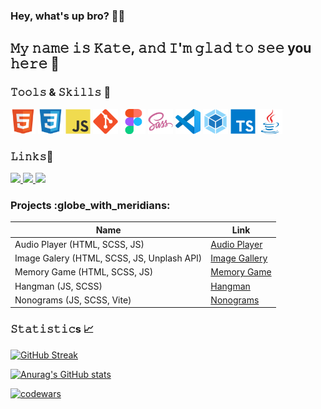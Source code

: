 <h3> Hey, what's up bro? 👋🏻 </h3>

<h2> 𝙼𝚢 𝚗𝚊𝚖𝚎 𝚒𝚜 𝙺𝚊𝚝𝚎, 𝚊𝚗𝚍 𝙸'𝚖 𝚐𝚕𝚊𝚍 𝚝𝚘 𝚜𝚎𝚎 you 𝚑𝚎𝚛𝚎 🤗 </h2>

<h3> 𝚃𝚘𝚘𝚕𝚜 & 𝚂𝚔𝚒𝚕𝚕𝚜 🚀 </h3>

<div>
  <img src="https://github.com/devicons/devicon/blob/master/icons/html5/html5-original.svg" height="40">
  <img src="https://github.com/devicons/devicon/blob/master/icons/css3/css3-original.svg" height="40">
  <img src="https://github.com/devicons/devicon/blob/master/icons/javascript/javascript-original.svg" height="40">
  <img src="https://github.com/devicons/devicon/blob/master/icons/git/git-original.svg" height="40">
  <img src="https://github.com/devicons/devicon/blob/master/icons/figma/figma-original.svg" height="40">
  <img src="https://github.com/devicons/devicon/blob/master/icons/sass/sass-original.svg" height="40">
  <img src="https://github.com/devicons/devicon/blob/master/icons/vscode/vscode-original.svg" height="40">
  <img src="https://github.com/devicons/devicon/blob/master/icons/webpack/webpack-original.svg" height="40">
  <img src="https://github.com/devicons/devicon/blob/master/icons/typescript/typescript-original.svg" height="40">
  <img src="https://github.com/devicons/devicon/blob/master/icons/java/java-original.svg" height="40">
</div>


<h3> 𝙻𝚒𝚗𝚔𝚜🔌</h3>

<div>
  <a href="https://www.linkedin.com/in/ekaterina-petukhova/">
    <img src="https://img.shields.io/badge/LinkedIn-blue?style=for-the-badge&logo=linkedin&logoColor=white"/>
  </a>
  <a href="https://www.instagram.com/sadkote/">
    <img src="https://img.shields.io/badge/Instagram-violet?logo=instagram&logoColor=white&style=for-the-badge"/>
  </a>
   <a href="https://www.facebook.com/sadkotya/">
    <img src="https://img.shields.io/badge/Facebook-blue?logo=facebook&logoColor=white&style=for-the-badge"/>
  </a>
</div>


<h3> Projects :globe_with_meridians: </h3>

| Name  | Link |
| ------------- | ------------- |
| Audio Player (HTML, SCSS, JS)  | [Audio Player](https://rolling-scopes-school.github.io/ekaterinapetukhova-JSFEPRESCHOOL2023Q2/js30-1-2-audio-player/)  |
| Image Galery (HTML, SCSS, JS, Unplash API)  | [Image Gallery](https://rolling-scopes-school.github.io/ekaterinapetukhova-JSFEPRESCHOOL2023Q2/js30-2-2-image-galery/)  |
| Memory Game (HTML, SCSS, JS) | [Memory Game](https://rolling-scopes-school.github.io/ekaterinapetukhova-JSFEPRESCHOOL2023Q2/js30-3-2-memory-game/) | 
| Hangman (JS, SCSS) | [Hangman](https://ekaterinapetukhova.github.io/hangman/) |
| Nonograms (JS, SCSS, Vite) | [Nonograms](https://rolling-scopes-school.github.io/ekaterinapetukhova-JSFE2023Q4/) |



<h3> 𝚂𝚝𝚊𝚝𝚒𝚜𝚝𝚒𝚌s 📈 </h3>

[![GitHub Streak](https://streak-stats.demolab.com?user=ekaterinapetukhova&theme=gruvbox)](https://git.io/streak-stats)

[![Anurag's GitHub stats](https://github-readme-stats.vercel.app/api?username=ekaterinapetukhova&theme=gruvbox)](https://github.com/anuraghazra/github-readme-stats)

[![codewars](https://www.codewars.com/users/sadkote12/badges/large)](https://www.codewars.com/users/sadkote12) 
